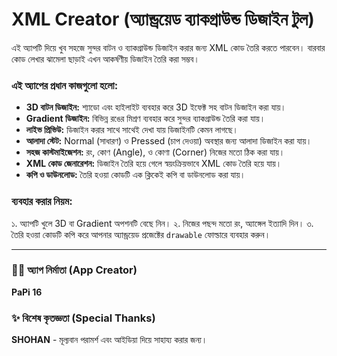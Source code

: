 # XML Creator (অ্যান্ড্রয়েড ব্যাকগ্রাউন্ড ডিজাইন টুল)

এই অ্যাপটি দিয়ে খুব সহজে সুন্দর বাটন ও ব্যাকগ্রাউন্ড ডিজাইন করার জন্য XML কোড তৈরি করতে পারবেন। বারবার কোড লেখার ঝামেলা ছাড়াই এখন আকর্ষণীয় ডিজাইন তৈরি করা সম্ভব।

### এই অ্যাপের প্রধান কাজগুলো হলো:

*   **3D বাটন ডিজাইন:** শ্যাডো এবং হাইলাইট ব্যবহার করে 3D ইফেক্ট সহ বাটন ডিজাইন করা যায়।
*   **Gradient ডিজাইন:** বিভিন্ন রঙের মিশ্রণ ব্যবহার করে সুন্দর ব্যাকগ্রাউন্ড তৈরি করা যায়।
*   **লাইভ প্রিভিউ:** ডিজাইন করার সাথে সাথেই দেখা যায় ডিজাইনটি কেমন লাগছে।
*   **আলাদা স্টেট:** Normal (সাধারণ) ও Pressed (চাপ দেওয়া) অবস্থার জন্য আলাদা ডিজাইন করা যায়।
*   **সহজ কাস্টমাইজেশন:** রং, কোণ (Angle), ও কোণা (Corner) নিজের মতো ঠিক করা যায়।
*   **XML কোড জেনারেশন:** ডিজাইন তৈরি হয়ে গেলে স্বয়ংক্রিয়ভাবে XML কোড তৈরি হয়ে যায়।
*   **কপি ও ডাউনলোড:** তৈরি হওয়া কোডটি এক ক্লিকেই কপি বা ডাউনলোড করা যায়।

### ব্যবহার করার নিয়ম:

১. অ্যাপটি খুলে 3D বা Gradient অপশনটি বেছে নিন।
২. নিজের পছন্দ মতো রং, অ্যাঙ্গেল ইত্যাদি দিন।
৩. তৈরি হওয়া কোডটি কপি করে আপনার অ্যান্ড্রয়েড প্রজেক্টের `drawable` ফোল্ডারে ব্যবহার করুন।

---

### 👨‍💻 অ্যাপ নির্মাতা (App Creator)
**PaPi 16**

### ✨ বিশেষ কৃতজ্ঞতা (Special Thanks)
**SHOHAN** - মূল্যবান পরামর্শ এবং আইডিয়া দিয়ে সাহায্য করার জন্য।
